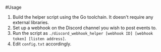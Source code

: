 #Usage

1. Build the helper script using the Go toolchain. It doesn't require any external libraries.
2. Set up a webhook on the Discord channel you wish to post events to.
3. Run the script as `./discord_webhook_helper [webhook ID] [webhook token] [listen address]`.
4. Edit `config.txt` accordingly.
